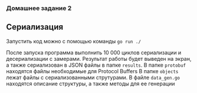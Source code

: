 ### Домашнее задание 2
## Сериализация

Запустить код можно с помощью команды
`go run ./`

После запуска программа выполнить 10 000 циклов сериализации и десериализации с замерами. 
Результат работы будет выведен на экран, а также сериализован в JSON файлы в папке `results`.
В папке `protobuf` находятся файлы необходимые для Protocol Buffers
В папке `objects` лежат файлы с сериализованными струтурами.
В файле `data_gen.go` находятся описание структуры, а также методы для ее генерации
